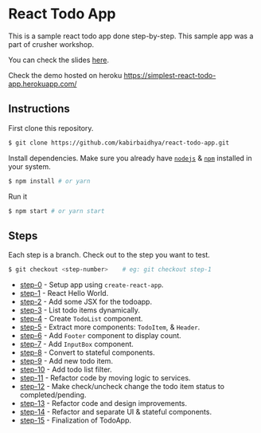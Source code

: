 # React Todo App

This is a sample react todo app done step-by-step.
This sample app was a part of crusher workshop.

You can check the slides [here](https://speakerdeck.com/kabirbaidhya/frontend-development-with-react).

Check the demo hosted on heroku https://simplest-react-todo-app.herokuapp.com/


## Instructions

First clone this repository.
```bash
$ git clone https://github.com/kabirbaidhya/react-todo-app.git
```

Install dependencies. Make sure you already have [`nodejs`](https://nodejs.org/en/) & [`npm`](https://www.npmjs.com/) installed in your system.
```bash
$ npm install # or yarn
```

Run it
```bash
$ npm start # or yarn start
```

## Steps
Each step is a branch. Check out to the step you want to test.

```bash
$ git checkout <step-number>    # eg: git checkout step-1
```
* [step-0](https://github.com/kabirbaidhya/react-todo-app/commits/step-0) - Setup app using `create-react-app`.
* [step-1](https://github.com/kabirbaidhya/react-todo-app/commits/step-1) - React Hello World.
* [step-2](https://github.com/kabirbaidhya/react-todo-app/commits/step-2) - Add some JSX for the todoapp.
* [step-3](https://github.com/kabirbaidhya/react-todo-app/commits/step-3) - List todo items dynamically.
* [step-4](https://github.com/kabirbaidhya/react-todo-app/commits/step-4) - Create `TodoList` component.
* [step-5](https://github.com/kabirbaidhya/react-todo-app/commits/step-5) - Extract more components: `TodoItem`, & `Header`.
* [step-6](https://github.com/kabirbaidhya/react-todo-app/commits/step-6) - Add `Footer` component to display count.
* [step-7](https://github.com/kabirbaidhya/react-todo-app/commits/step-7) - Add `InputBox` component.
* [step-8](https://github.com/kabirbaidhya/react-todo-app/commits/step-8) - Convert to stateful components.
* [step-9](https://github.com/kabirbaidhya/react-todo-app/commits/step-9) - Add new todo item.
* [step-10](https://github.com/kabirbaidhya/react-todo-app/commits/step-10) - Add todo list filter.
* [step-11](https://github.com/kabirbaidhya/react-todo-app/commits/step-11) - Refactor code by moving logic to services.
* [step-12](https://github.com/kabirbaidhya/react-todo-app/commits/step-12) - Make check/uncheck change the todo item status to completed/pending.
* [step-13](https://github.com/kabirbaidhya/react-todo-app/commits/step-13) - Refactor code and design improvements.
* [step-14](https://github.com/kabirbaidhya/react-todo-app/commits/step-14) - Refactor and separate UI & stateful components.
* [step-15](https://github.com/kabirbaidhya/react-todo-app/commits/step-15) - Finalization of TodoApp.
